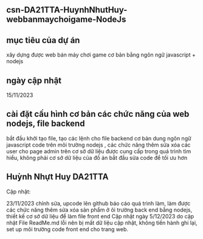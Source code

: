 ## csn-DA21TTA-HuynhNhutHuy-webbanmaychoigame-NodeJs

## mục tiêu của dự án
xây dựng được web bán máy chơi game cơ bản bằng ngôn ngữ javascript + nodejs

## ngày cập nhật
15/11/2023
## cài đặt cấu hình cơ bản các chức năng của web nodejs, file backend
bắt đầu khởi tạo file, tạo các lệnh cho file backend cơ bản dung ngôn ngữ javascript code trên môi trường nodejs , các chức năng thêm sửa xóa các user cho page admin trên cơ sở dữ liệu được cung cấp trong quá trình tìm hiểu, không phải cơ sở dữ liệu của đồ án
bắt đầu sửa code để tối ưu hơn

## Huỳnh Nhựt Huy DA21TTA

Cập nhật:


23/11/2023 chỉnh sửa, upcode lên github báo cáo quá trình làm, làm được các chức năng thêm sửa xóa sản phẩm ở  ôi trường back end bằng nodejs, thiết kế cơ sở dữ liệu để làm file front end
Cập nhật ngày 5/12/2023 do cập nhật File ReadMe.md lỗi nên bị mất dữ liệu cập nhật, không tiến hành ghi lại, set up môi trường code front end cho trang web.


